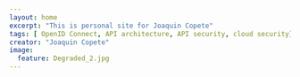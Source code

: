 ```yaml
---
layout: home
excerpt: "This is personal site for Joaquin Copete"
tags: [ OpenID Connect, API architecture, API security, cloud security]
creator: "Joaquin Copete"
image:
  feature: Degraded_2.jpg
---
```

